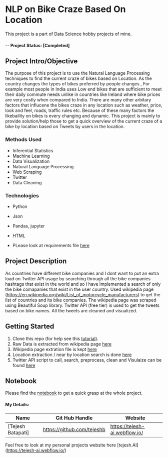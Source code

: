 # NLP on Bike Craze Based On Location
This project is a part of Data Science hobby projects of mine.

#### -- Project Status: [Completed]

## Project Intro/Objective
The purpose of this project is to use the Natural Language Processing techniques to find the current craze of bikes based on Location. As the country changes the types of bikes preferred by people changes , For example most people in India uses Low end bikes that are sufficient to meet their daily commute needs unlike in countries like Ireland where bike prices are very costly when compared to India. There are many other arbitary factors that influcene the bikes craze in any location such as weather, price, look and feel, roads, traffic rules etc. Because of these many factors the likebaility on bikes is every changing and dynamic. This project is mainly to provide solution/help those to get a quick overview of the current craze of a bike by location based on Tweets by users in the location.


### Methods Used
* Inferential Statistics
* Machine Learning
* Data Visualization
* Natural Language Processing
* Web Scraping
* Twitter
* Data Cleaning


### Technologies
* Python
* Json
* Pandas, jupyter
* HTML

* PLease look at requirements file [here](https://github.com/tejeshb/Near_RealTime_NLP_On_Bike_Craze_By_Location/blob/master/requirements.txt)


## Project Description
As countries have different bike companies and I dont want to put an extra load on Twitter API usage by searching through all the bike companies hashtags that exist in the world and so I have implemented a search of only the bike comapanies that exist in the user country. Used wikipedia page (https://en.wikipedia.org/wiki/List_of_motorcycle_manufacturers) to get the list of countries and its bike companies. The wikipedia page was scraped using Beautiful Soup library. 
Twitter API (free tier) is used to get the tweets based on bike names. All the tweets are cleaned and visualized.



## Getting Started

1. Clone this repo (for help see this [tutorial](https://help.github.com/articles/cloning-a-repository/)).
2. Raw Data is extracted from wikipedia page [here]( https://en.wikipedia.org/wiki/List_of_motorcycle_manufacturers)
3. Wikipedia page extration file is kept [here](https://github.com/tejeshb/Near_RealTime_NLP_On_Bike_Craze_By_Location/blob/master/wiki.py)
4. Location extraction / near by location search is done [here](https://github.com/tejeshb/Near_RealTime_NLP_On_Bike_Craze_By_Location/blob/master/loc.py)
5. Twitter API script to call, search, preprocess, clean and Visulaize can be found [here](https://github.com/tejeshb/Near_RealTime_NLP_On_Bike_Craze_By_Location/blob/master/twitter.py)

## Notebook

Please find the [notebook](https://github.com/tejeshb/NLP_On_Bike_Craze_By_Location/blob/master/Bike%20and%20Twitter.ipynb) to get a quick grasp at the whole project.



#### My Details:

|Name     |  Git Hub Handle   | Website  |
|---------|-----------------|--------------|
|[Tejesh Batapati]| https://github.com/tejeshb   | https://tejesh-ai.webflow.io/|

Feel free to look at my personal projects website here [tejesh.AI] (https://tejesh-ai.webflow.io/)

